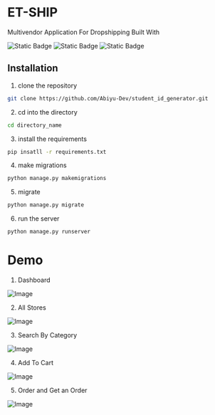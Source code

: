 # ET-SHIP

Multivendor Application For Dropshipping Built With

![Static Badge](https://img.shields.io/badge/python-blue)
![Static Badge](https://img.shields.io/badge/Django-green)
![Static Badge](https://img.shields.io/badge/javascript-yellow)

## Installation

1. clone the repository

```bash
git clone https://github.com/Abiyu-Dev/student_id_generator.git
```

2. cd into the directory

```bash
cd directory_name
```

3. install the requirements

```bash
pip insatll -r requirements.txt
```

4. make migrations

```bash
python manage.py makemigrations
```

5. migrate

```bash
python manage.py migrate
```

6. run the server

```bash
python manage.py runserver
```

# Demo

1. Dashboard

![Image](https://github.com/user-attachments/assets/4fb15590-a38a-4620-b8bd-e1d286d5b4ae)

2. All Stores

![Image](https://github.com/user-attachments/assets/ed5996c3-5342-4196-b8a9-0bb47e871586)

3. Search By Category

![Image](https://github.com/user-attachments/assets/61c0bd09-7947-4b71-a1ea-4397d8af25e3)

4. Add To Cart

![Image](https://github.com/user-attachments/assets/93e78069-59f2-46c7-99b0-b2a6898d9fdb)

5. Order and Get an Order

![Image](https://github.com/user-attachments/assets/1c8cca66-328c-464c-b9fd-cde7ae9df1e6)

